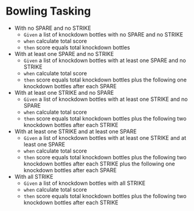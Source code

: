 # Bowling Tasking

- With no SPARE and no STRIKE 
    - `Given` a list of knockdown bottles with no SPARE and no STRIKE
    - `when` calculate total score 
    - `then` score equals total knockdown bottles
- With at least one SPARE and no STRIKE
    - `Given` a list of knockdown bottles with at least one SPARE and no STRIKE 
    - `when` calculate total score 
    - `then` score equals total knockdown bottles plus the following one knockdown bottles after each SPARE
- With at least one STRIKE and no SPARE
    - `Given` a list of knockdown bottles with at least one STRIKE and no SPARE
    - `when` calculate total score 
    - `then` score equals total knockdown bottles plus the following two knockdown bottles after each STRIKE
- With at least one STRIKE and at least one SPARE
    - `Given` a list of knockdown bottles with at least one STRIKE and at least one SPARE
    - `when` calculate total score 
    - `then` score equals total knockdown bottles plus the following two knockdown bottles after each STRIKE plus the following one knockdown bottles after each SPARE
- With all STRIKE
    - `Given` a list of knockdown bottles with all STRIKE
    - `when` calculate total score 
    - `then` score equals total knockdown bottles plus the following two knockdown bottles after each STRIKE
